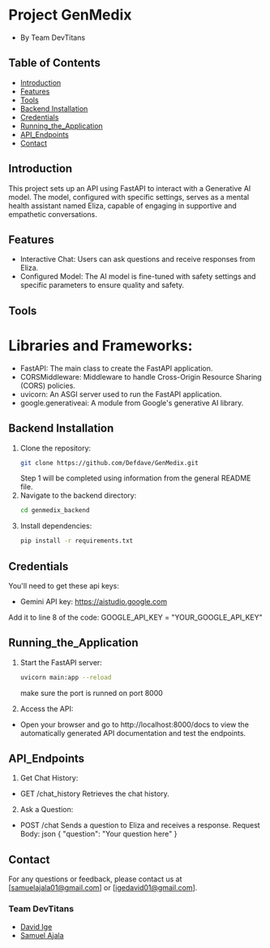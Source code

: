 # Project GenMedix
- By Team DevTitans

## Table of Contents
- [Introduction](#introduction)
- [Features](#features)
- [Tools](#tools)
- [Backend Installation](#backend-installation)
- [Credentials](#credentials)
- [Running_the_Application](#running-the-application)
- [API_Endpoints](#api-endpoints)
- [Contact](#contact)

## Introduction
This project sets up an API using FastAPI to interact with a Generative AI model. The model, configured with specific settings, serves as a mental health assistant named Eliza, capable of engaging in supportive and empathetic conversations.

## Features
- Interactive Chat: Users can ask questions and receive responses from Eliza.
- Configured Model: The AI model is fine-tuned with safety settings and specific parameters to ensure quality and safety.

## Tools
# Libraries and Frameworks:
- FastAPI: The main class to create the FastAPI application.
- CORSMiddleware: Middleware to handle Cross-Origin Resource Sharing (CORS) policies.
- uvicorn: An ASGI server used to run the FastAPI application.
- google.generativeai: A module from Google's generative AI library.

## Backend Installation
1. Clone the repository:
    ```bash
    git clone https://github.com/Defdave/GenMedix.git
    ```
    Step 1 will be completed using information from the general README file.
2. Navigate to the backend directory:
    ```bash
    cd genmedix_backend
    ```
3. Install dependencies:
    ```bash
    pip install -r requirements.txt
    ```


## Credentials
You'll need to get these api keys:
- Gemini API key: https://aistudio.google.com

Add it to line 8 of the code:
GOOGLE_API_KEY = "YOUR_GOOGLE_API_KEY"

## Running_the_Application
1. Start the FastAPI server:
    ```bash
    uvicorn main:app --reload
    ```
    make sure the port is runned on port 8000

2. Access the API:
- Open your browser and go to http://localhost:8000/docs to view the automatically generated API documentation and test the endpoints.


## API_Endpoints
1. Get Chat History:

- GET /chat_history
Retrieves the chat history.

2. Ask a Question:

- POST /chat
Sends a question to Eliza and receives a response.
Request Body:
json
{
  "question": "Your question here"
}


## Contact
For any questions or feedback, please contact us at [samuelajala01@gmail.com] or [igedavid01@gmail.com].

### Team DevTitans
- [David Ige](!https://github.com/defdave)
- [Samuel Ajala](https://github.com/samuelajala01)
